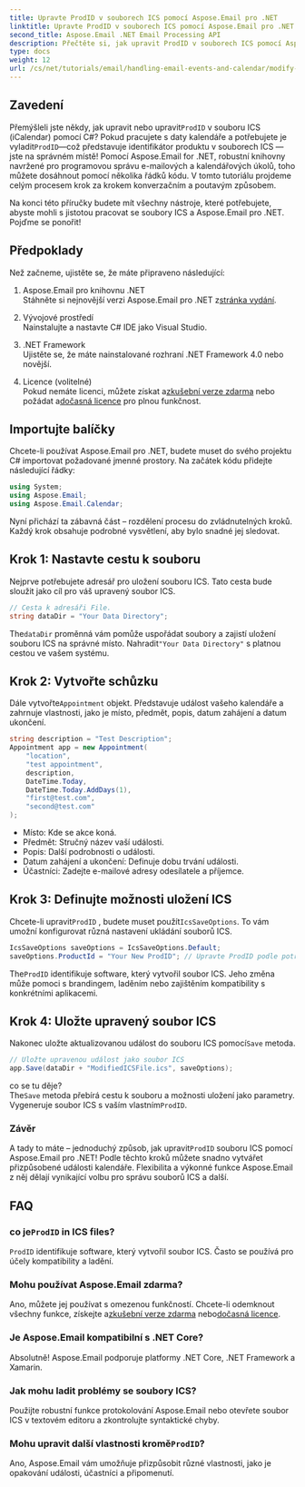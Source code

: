 ```yaml
---
title: Upravte ProdID v souborech ICS pomocí Aspose.Email pro .NET
linktitle: Upravte ProdID v souborech ICS pomocí Aspose.Email pro .NET
second_title: Aspose.Email .NET Email Processing API
description: Přečtěte si, jak upravit ProdID v souborech ICS pomocí Aspose.Email pro .NET. Výukový program krok za krokem s kódem, tipy a často kladenými dotazy pro bezproblémovou správu kalendáře.
type: docs
weight: 12
url: /cs/net/tutorials/email/handling-email-events-and-calendar/modify-prodid-in-ics-files/
---
```

## Zavedení

 Přemýšleli jste někdy, jak upravit nebo upravit`ProdID` v souboru ICS (iCalendar) pomocí C#? Pokud pracujete s daty kalendáře a potřebujete je vyladit`ProdID`—což představuje identifikátor produktu v souborech ICS — jste na správném místě! Pomocí Aspose.Email for .NET, robustní knihovny navržené pro programovou správu e-mailových a kalendářových úkolů, toho můžete dosáhnout pomocí několika řádků kódu. V tomto tutoriálu projdeme celým procesem krok za krokem konverzačním a poutavým způsobem.

Na konci této příručky budete mít všechny nástroje, které potřebujete, abyste mohli s jistotou pracovat se soubory ICS a Aspose.Email pro .NET. Pojďme se ponořit!

## Předpoklady

Než začneme, ujistěte se, že máte připraveno následující:

1. Aspose.Email pro knihovnu .NET  
    Stáhněte si nejnovější verzi Aspose.Email pro .NET z[stránka vydání](https://releases.aspose.com/email/net/).  

2. Vývojové prostředí  
   Nainstalujte a nastavte C# IDE jako Visual Studio.

3. .NET Framework  
   Ujistěte se, že máte nainstalované rozhraní .NET Framework 4.0 nebo novější.

4. Licence (volitelné)  
    Pokud nemáte licenci, můžete získat a[zkušební verze zdarma](https://releases.aspose.com/) nebo požádat a[dočasná licence](https://purchase.aspose.com/temporary-license/) pro plnou funkčnost.

## Importujte balíčky

Chcete-li používat Aspose.Email pro .NET, budete muset do svého projektu C# importovat požadované jmenné prostory. Na začátek kódu přidejte následující řádky:

```csharp
using System;
using Aspose.Email;
using Aspose.Email.Calendar;
```

Nyní přichází ta zábavná část – rozdělení procesu do zvládnutelných kroků. Každý krok obsahuje podrobné vysvětlení, aby bylo snadné jej sledovat.

## Krok 1: Nastavte cestu k souboru

Nejprve potřebujete adresář pro uložení souboru ICS. Tato cesta bude sloužit jako cíl pro váš upravený soubor ICS.

```csharp
// Cesta k adresáři File.
string dataDir = "Your Data Directory";
```
 
 The`dataDir` proměnná vám pomůže uspořádat soubory a zajistí uložení souboru ICS na správné místo. Nahradit`"Your Data Directory"` s platnou cestou ve vašem systému.

## Krok 2: Vytvořte schůzku

 Dále vytvořte`Appointment` objekt. Představuje událost vašeho kalendáře a zahrnuje vlastnosti, jako je místo, předmět, popis, datum zahájení a datum ukončení.

```csharp
string description = "Test Description";
Appointment app = new Appointment(
    "location", 
    "test appointment", 
    description, 
    DateTime.Today,
    DateTime.Today.AddDays(1), 
    "first@test.com", 
    "second@test.com"
);
```
 
- Místo: Kde se akce koná.  
- Předmět: Stručný název vaší události.  
- Popis: Další podrobnosti o události.  
- Datum zahájení a ukončení: Definuje dobu trvání události.  
- Účastníci: Zadejte e-mailové adresy odesílatele a příjemce.

## Krok 3: Definujte možnosti uložení ICS

 Chcete-li upravit`ProdID` , budete muset použít`IcsSaveOptions`. To vám umožní konfigurovat různá nastavení ukládání souborů ICS.

```csharp
IcsSaveOptions saveOptions = IcsSaveOptions.Default;
saveOptions.ProductId = "Your New ProdID"; // Upravte ProdID podle potřeby
```
 
 The`ProdID` identifikuje software, který vytvořil soubor ICS. Jeho změna může pomoci s brandingem, laděním nebo zajištěním kompatibility s konkrétními aplikacemi.

## Krok 4: Uložte upravený soubor ICS

 Nakonec uložte aktualizovanou událost do souboru ICS pomocí`Save` metoda.

```csharp
// Uložte upravenou událost jako soubor ICS
app.Save(dataDir + "ModifiedICSFile.ics", saveOptions);
```

co se tu děje?  
 The`Save` metoda přebírá cestu k souboru a možnosti uložení jako parametry. Vygeneruje soubor ICS s vaším vlastním`ProdID`.

### Závěr

 A tady to máte – jednoduchý způsob, jak upravit`ProdID` souboru ICS pomocí Aspose.Email pro .NET! Podle těchto kroků můžete snadno vytvářet přizpůsobené události kalendáře. Flexibilita a výkonné funkce Aspose.Email z něj dělají vynikající volbu pro správu souborů ICS a další.

## FAQ

###  co je`ProdID` in ICS files?  
`ProdID` identifikuje software, který vytvořil soubor ICS. Často se používá pro účely kompatibility a ladění.

### Mohu používat Aspose.Email zdarma?  
 Ano, můžete jej používat s omezenou funkčností. Chcete-li odemknout všechny funkce, získejte a[zkušební verze zdarma](https://releases.aspose.com/) nebo[dočasná licence](https://purchase.aspose.com/temporary-license/).

### Je Aspose.Email kompatibilní s .NET Core?  
Absolutně! Aspose.Email podporuje platformy .NET Core, .NET Framework a Xamarin.

### Jak mohu ladit problémy se soubory ICS?  
Použijte robustní funkce protokolování Aspose.Email nebo otevřete soubor ICS v textovém editoru a zkontrolujte syntaktické chyby.

###  Mohu upravit další vlastnosti kromě`ProdID`?  
Ano, Aspose.Email vám umožňuje přizpůsobit různé vlastnosti, jako je opakování události, účastníci a připomenutí.
